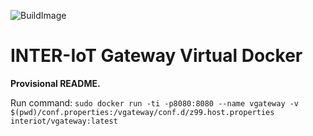 ![BuildImage](https://travis-ci.org/INTER-IoT/gateway-virtual-docker.svg?branch=master)

# INTER-IoT Gateway Virtual Docker

**Provisional README.**

Run command: `sudo docker run -ti -p8080:8080 --name vgateway -v $(pwd)/conf.properties:/vgateway/conf.d/z99.host.properties interiot/vgateway:latest`